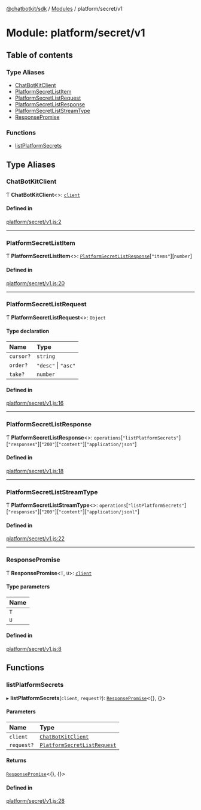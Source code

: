 [@chatbotkit/sdk](../README.md) / [Modules](../modules.md) / platform/secret/v1

# Module: platform/secret/v1

## Table of contents

### Type Aliases

- [ChatBotKitClient](platform_secret_v1.md#chatbotkitclient)
- [PlatformSecretListItem](platform_secret_v1.md#platformsecretlistitem)
- [PlatformSecretListRequest](platform_secret_v1.md#platformsecretlistrequest)
- [PlatformSecretListResponse](platform_secret_v1.md#platformsecretlistresponse)
- [PlatformSecretListStreamType](platform_secret_v1.md#platformsecretliststreamtype)
- [ResponsePromise](platform_secret_v1.md#responsepromise)

### Functions

- [listPlatformSecrets](platform_secret_v1.md#listplatformsecrets)

## Type Aliases

### ChatBotKitClient

Ƭ **ChatBotKitClient**\<\>: [`client`](client.md)

#### Defined in

[platform/secret/v1.js:2](https://github.com/chatbotkit/node-sdk/blob/main/packages/sdk/src/platform/secret/v1.js#L2)

___

### PlatformSecretListItem

Ƭ **PlatformSecretListItem**\<\>: [`PlatformSecretListResponse`](platform_secret_v1.md#platformsecretlistresponse)[``"items"``][`number`]

#### Defined in

[platform/secret/v1.js:20](https://github.com/chatbotkit/node-sdk/blob/main/packages/sdk/src/platform/secret/v1.js#L20)

___

### PlatformSecretListRequest

Ƭ **PlatformSecretListRequest**\<\>: `Object`

#### Type declaration

| Name | Type |
| :------ | :------ |
| `cursor?` | `string` |
| `order?` | ``"desc"`` \| ``"asc"`` |
| `take?` | `number` |

#### Defined in

[platform/secret/v1.js:16](https://github.com/chatbotkit/node-sdk/blob/main/packages/sdk/src/platform/secret/v1.js#L16)

___

### PlatformSecretListResponse

Ƭ **PlatformSecretListResponse**\<\>: `operations`[``"listPlatformSecrets"``][``"responses"``][``"200"``][``"content"``][``"application/json"``]

#### Defined in

[platform/secret/v1.js:18](https://github.com/chatbotkit/node-sdk/blob/main/packages/sdk/src/platform/secret/v1.js#L18)

___

### PlatformSecretListStreamType

Ƭ **PlatformSecretListStreamType**\<\>: `operations`[``"listPlatformSecrets"``][``"responses"``][``"200"``][``"content"``][``"application/jsonl"``]

#### Defined in

[platform/secret/v1.js:22](https://github.com/chatbotkit/node-sdk/blob/main/packages/sdk/src/platform/secret/v1.js#L22)

___

### ResponsePromise

Ƭ **ResponsePromise**\<`T`, `U`\>: [`client`](client.md)

#### Type parameters

| Name |
| :------ |
| `T` |
| `U` |

#### Defined in

[platform/secret/v1.js:8](https://github.com/chatbotkit/node-sdk/blob/main/packages/sdk/src/platform/secret/v1.js#L8)

## Functions

### listPlatformSecrets

▸ **listPlatformSecrets**(`client`, `request?`): [`ResponsePromise`](../classes/client.ResponsePromise.md)\<{}, {}\>

#### Parameters

| Name | Type |
| :------ | :------ |
| `client` | [`ChatBotKitClient`](../classes/client.ChatBotKitClient.md) |
| `request?` | [`PlatformSecretListRequest`](platform_secret_v1.md#platformsecretlistrequest) |

#### Returns

[`ResponsePromise`](../classes/client.ResponsePromise.md)\<{}, {}\>

#### Defined in

[platform/secret/v1.js:28](https://github.com/chatbotkit/node-sdk/blob/main/packages/sdk/src/platform/secret/v1.js#L28)
